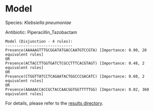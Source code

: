 
# Model

Species: *Klebsiella pneumoniae*

Antibiotic: Piperacillin_Tazobactam

```
Model (Disjunction - 4 rules):
------------------------------
Presence(AAAAAGTTTGCGGATATGACCAATGTCCGTA) [Importance: 0.90, 20 equivalent rules]
OR
Presence(ACTACCTTGGTGATCTCGCCTTTCACGTAGT) [Importance: 0.48, 2 equivalent rules]
OR
Presence(CTGGTTATCCTCAGAATACTGGCCCGACATC) [Importance: 0.60, 2 equivalent rules]
OR
Presence(AAAAACCACCGCTACCAACGGTGGTTTTTGG) [Importance: 0.02, 360 equivalent rules]

```

For details, please refer to the [results directory](../../../../../results/scm_b/klebsiella%20pneumoniae/piperacillin_tazobactam/repeat_5/).

